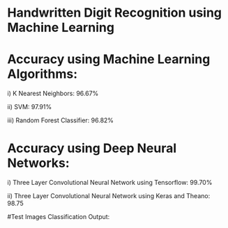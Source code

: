 # Handwritten Digit Recognition using Machine Learning
# Accuracy using Machine Learning Algorithms:
i) K Nearest Neighbors: 96.67%

ii) SVM: 97.91%

iii) Random Forest Classifier: 96.82%

# Accuracy using Deep Neural Networks:
i) Three Layer Convolutional Neural Network using Tensorflow: 99.70%

ii) Three Layer Convolutional Neural Network using Keras and Theano: 98.75

#Test Images Classification Output:
